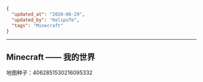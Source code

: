 ```json
{
  "updated_at": "2020-06-29",
  "updated_by": "KelipuTe",
  "tags": "Minecraft"
}
```

---

## Minecraft ——  我的世界

地图种子：4062851530216095332
